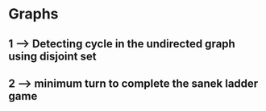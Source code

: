 # Graphs
## 1 --> Detecting cycle in the undirected graph using disjoint set
## 2 --> minimum turn to complete the sanek ladder game
